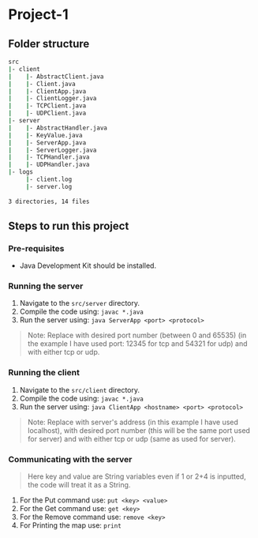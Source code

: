 # Project-1
## Folder structure
```bash
src
|- client
|    |- AbstractClient.java
|    |- Client.java
|    |- ClientApp.java
|    |- ClientLogger.java
|    |- TCPClient.java
|    |- UDPClient.java
|- server
|    |- AbstractHandler.java
|    |- KeyValue.java
|    |- ServerApp.java
|    |- ServerLogger.java
|    |- TCPHandler.java
|    |- UDPHandler.java
|- logs
     |- client.log
     |- server.log
     
3 directories, 14 files
```
## Steps to run this project
### Pre-requisites
* Java Development Kit should be installed.

### Running the server
1. Navigate to the ```src/server``` directory.
2. Compile the code using: ```javac *.java```
3. Run the server using: ```java ServerApp <port> <protocol>```
> Note: Replace <port> with desired port number (between 0 and 65535) (in the example I have used port: 12345 for tcp and 54321 for udp) and <protocol> with either tcp or udp.

### Running the client
1. Navigate to the ```src/client``` directory.
2. Compile the code using: ```javac *.java```
3. Run the server using: ```java ClientApp <hostname> <port> <protocol>```
> Note: Replace <hostname> with server's address (in this example I have used localhost), <port> with desired port number (this will be the same port used for server) and <protocol> with either tcp or udp (same as used for server).

### Communicating with the server
> Here key and value are String variables even if 1 or 2+4 is inputted, the code will treat it as a String.
1. For the Put command use: ```put <key> <value>```
2. For the Get command use: ```get <key>```
3. For the Remove command use: ```remove <key>```
4. For Printing the map use: ```print```
